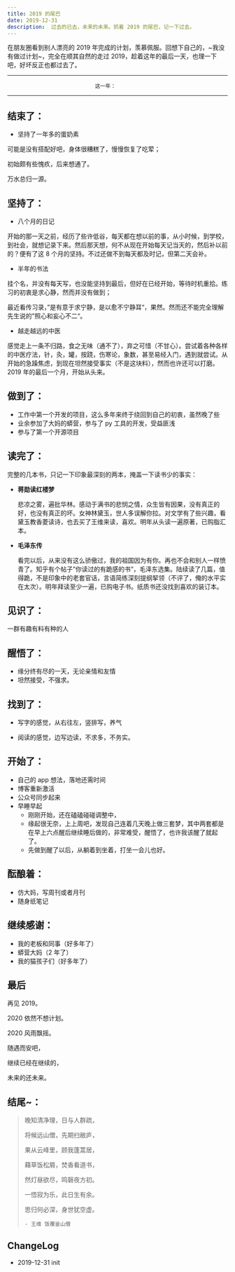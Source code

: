 ```yaml
---
title: 2019 的尾巴
date: 2019-12-31
description:  过去的已去，未来的未来。抓着 2019 的尾巴，记一下过去。
---
```


在朋友圈看到别人漂亮的 2019 年完成的计划，羡慕佩服。回想下自己的，~我没有做过计划~，完全在顺其自然的走过 2019，趁着这年的最后一天，也理一下吧，好坏反正也都过去了。

---

                                这一年：

---

## 结束了：

  - 坚持了一年多的蛋奶素
  
  可能是没有搭配好吧，身体很糟糕了，慢慢恢复了吃荤；

  初始颇有些愧疚，后来想通了。
  
  万水总归一源。

## 坚持了：

- 八个月的日记

开始的那一天之前，经历了些许低谷，每天都在想以前的事，从小时候，到学校，到社会，就想记录下来。然后那天想，何不从现在开始每天记当天的，然后补以前的？便有了这 8 个月的坚持。不过还做不到每天都及时记，但第二天会补。

- 半年的书法

挂个名，并没有每天写，也没能坚持到最后，但好在已经开始，等待时机重拾。练习的初衷是求心静，然而并没有做到；

最近看传习录，”是有意于求宁静，是以愈不宁静耳“，果然。然而还不能完全理解先生说的”照心和妄心不二“。

- 越走越远的中医

感觉走上一条不归路，食之无味（通不了），弃之可惜（不甘心）。尝试着各种各样的中医疗法，针，灸，罐，按跷，伤寒论，象数，甚至易经入门，遇到就尝试。从开始的急躁焦虑，到现在坦然接受事实（不是这块料），然而也许还可以打磨。2019 年的最后一个月，开始从头来。

## 做到了：

- 工作中第一个开发的项目，这么多年来终于绕回到自己的初衷，虽然晚了些
- 业余参加了大妈的蟒营，参与了 py 工具的开发，受益匪浅
- 参与了第一个开源项目

## 读完了：

完整的几本书，只记一下印象最深刻的两本，掩盖一下读书少的事实：

- **蒋勋读红楼梦**
  
  悲凉之雾，遍批华林。感动于满书的悲悯之情，众生皆有因果，没有真正的好，也没有真正的坏。女神林黛玉，世人多误解你拉。对文学有了些兴趣，看黛玉教香菱读诗，也去买了王维来读，喜欢。明年从头读一遍原著，已购脂汇本。

- **毛泽东传**
  
  看完以后，从来没有这么骄傲过，我的祖国因为有你。再也不会和别人一样愤青了。知乎有个帖子”你读过的有跪感的书“，毛泽东选集。陆续读了几篇，值得跪，不是印象中的老套官话，言语简练深刻提纲挈领（不评了，俺的水平实在太次）。明年拜读至少一遍，已购电子书。纸质书还没找到喜欢的装订本。

## 见识了：

一群有趣有料有种的人
  
## 醒悟了：

- 缘分终有尽的一天，无论亲情和友情
- 坦然接受，不强求。

## 找到了：

- 写字的感觉，从右往左，竖排写，养气
  
- 阅读的感觉，边写边读，不求多，不务实。

## 开始了：

- 自己的 app 想法，落地还需时间
- 博客重新激活
- 公众号同步起来
- 早睡早起
  - 刚刚开始，还在磕磕碰碰调整中，
  - 缘起很无奈，上上周吧，发现自己连着几天晚上做三套梦，其中两套都是在早上六点醒后继续睡后做的，非常难受，醒悟了，也许我该醒了就起了。
  - 先做到醒了以后，从躺着到坐着，打坐一会儿也好。

## 酝酿着：

- 仿大妈，写周刊或者月刊
- 随身纸笔记 

## 继续感谢：

- 我的老板和同事（好多年了）
- 蟒营大妈（2 年了）
- 我的猫孩子们（好多年了）

## 最后

再见 2019。

2020 依然不想计划。

2020 风雨飘摇。

随遇而安吧，

继续已经在继续的，

未来的还未来。

## 结尾~：

> 晚知清净理，日与人群疏，
> 
> 将候远山僧，先期扫敝庐，
> 
> 果从云峰里，顾我蓬蒿居，
> 
> 藉草饭松屑，焚香看道书，
> 
> 然灯昼欲尽，鸣磬夜方初。
> 
> 一悟寂为乐，此日生有余。
> 
> 思归何必深，身世犹空虚。
> 
>     - 王维 饭覆釜山僧

## ChangeLog
- 2019-12-31 init
